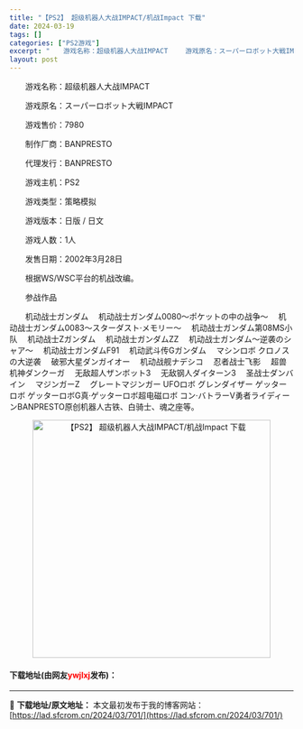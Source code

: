 ```yaml
---
title: "【PS2】 超级机器人大战IMPACT/机战Impact 下载"
date: 2024-03-19
tags: []
categories: ["PS2游戏"]
excerpt: "　　游戏名称：超级机器人大战IMPACT 　　游戏原名：スーパーロボット大戦IMPACT 　　游戏售价：7980 　　制作厂商：BANPRESTO 　　代理发行：BANPRESTO 　　游戏主机：PS2 　　游戏类型：策略模拟 　　游戏版本：日版 / 日文 　　游戏人数：1人 　　发售日期：2002&hellip;"
layout: post
---
```


 <p>　　游戏名称：超级机器人大战IMPACT</p> <p>　　游戏原名：スーパーロボット大戦IMPACT</p> <p>　　游戏售价：7980</p> <p>　　制作厂商：BANPRESTO</p> <p>　　代理发行：BANPRESTO</p> <p>　　游戏主机：PS2</p> <p>　　游戏类型：策略模拟</p> <p>　　游戏版本：日版 / 日文</p> <p>　　游戏人数：1人</p> <p>　　发售日期：2002年3月28日</p> <p>　　根据WS/WSC平台的机战改编。</p> <p>　　参战作品</p> <p>　　机动战士ガンダム 　机动战士ガンダム0080～ポケットの中の战争～ 　机动战士ガンダム0083～スターダスト&middot;メモリー～ 　机动战士ガンダム第08MS小队 　机动战士Zガンダム 　机动战士ガンダムZZ 　机动战士ガンダム～逆袭のシャア～ 　机动战士ガンダムF91 　机动武斗传Gガンダム 　マシンロボ クロノスの大逆袭 　破邪大星ダンガイオー 　机动战舰ナデシコ 　忍者战士飞影 　超兽机神ダンクーガ 　无敌超人ザンボット3 　无敌钢人ダイターン3 　圣战士ダンバイン 　マジンガーZ 　グレートマジンガー UFOロボ グレンダイザー ゲッターロボ ゲッターロボG真&middot;ゲッターロボ超电磁ロボ コン&middot;バトラーV勇者ライディーンBANPRESTO原创机器人古铁、白骑士、魂之座等。</p> <p align="center"><img align="" border="0" src="https://lad.sfcrom.cn/wp-content/uploads/2024/03/20240319_65f9999812a8e.jpg" width="422" alt="【PS2】 超级机器人大战IMPACT/机战Impact 下载" /></p> <p><h4>下载地址(由网友<font color="red">ywjlxj</font>发布)：</h4></p> 

---
📖 **下载地址/原文地址：** 本文最初发布于我的博客网站：[https://lad.sfcrom.cn/2024/03/701/](https://lad.sfcrom.cn/2024/03/701/)
